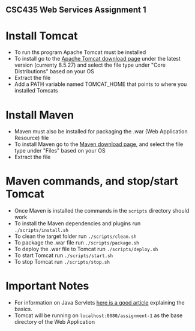 ## CSC435 Web Services Assignment 1

# Install Tomcat
* To run ths program Apache Tomcat must be installed
* To install go to the [Apache Tomcat download page](https://tomcat.apache.org/download-80.cgi) under the latest version (currenty 8.5.27) and select the file type under "Core Distributions" based on your OS
* Extract the file
* Add a PATH variable named TOMCAT_HOME that points to where you installed Tomcats

# Install Maven
* Maven must also be installed for packaging the .war (Web Application Resource) file
* To install Maven go to the [Maven download page](https://maven.apache.org/download.cgi), and select the file type under "Files" based on your OS
* Extract the file

# Maven commands, and stop/start Tomcat
* Once Maven is installed the commands in the `scripts` directory should work
* To install the Maven dependencies and plugins run `./scripts/install.sh`
* To clean the target folder run `./scripts/clean.sh`
* To package the .war file run `./scripts/package.sh`
* To deploy the .war file to Tomcat run `./scripts/deploy.sh`
* To start Tomcat run `./scripts/start.sh`
* To stop Tomcat run `./scripts/stop.sh`

# Important Notes
* For information on Java Servlets [here is a good article](http://www.ntu.edu.sg/home/ehchua/programming/java/JavaServlets.html) explaining the basics.
* Tomcat will be running on `localhost:8080/assignment-1` as the base directory of the Web Application

